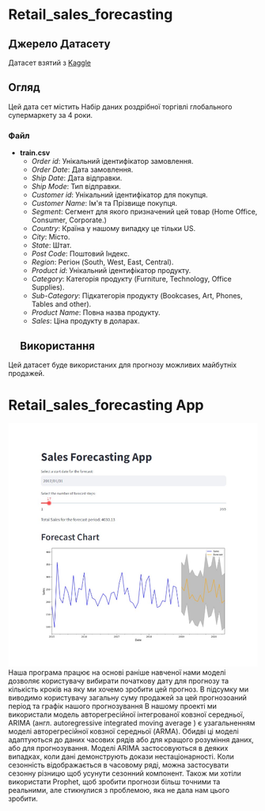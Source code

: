 # Retail_sales_forecasting
## Джерело Датасету
Датасет взятий з [Kaggle](https://www.kaggle.com/datasets/rohitsahoo/sales-forecasting/data)
## Огляд
Цей дата сет містить Набір даних роздрібної торгівлі глобального супермаркету за 4 роки.
### Файл
- **train.csv**
  - *Order id*: Унікальний ідентифікатор замовлення.
  - *Order Date*: Дата замовлення.
  - *Ship Date*: Дата відправки.
  - *Ship Mode*: Тип відправки.
  - *Customer id*: Унікальний ідентифікатор для покупця.
  - *Customer Name*: Ім'я та Прізвище покупця.
  - *Segment*: Сегмент для якого призначений цей товар (Home Office, Consumer, Corporate.)
  - *Country*: Країна у нашому випадку це тільки US.
  - *City*: Місто.
  - *State*: Штат.
  - *Post Code*: Поштовий Індекс.
  - *Region*: Регіон (South, West, East, Central).
  - *Product id*: Унікальний ідентифікатор продукту.
  - *Category*: Категорія продукту (Furniture, Technology, Office Supplies).
  - *Sub-Category*: Підкатегорія продукту (Bookcases, Art, Phones, Tables and other).
  - *Product Name*: Повна назва продукту.
  - *Sales*: Ціна продукту в доларах.
  ## Використання
Цей датасет буде використаних для прогнозу можливих майбутніх продажей.
# Retail_sales_forecasting App
![App](https://github.com/ViktorPrystai/Retail_sales_forecasting/blob/main/Retail_sales_forecasting/Screenshots/Роздрібні%20продажі%20Forecasting%20App.jpg)
Наша програма працює на основі раніше навченої нами моделі дозволяє користувачу вибирати початкову дату для прогнозу та кількість кроків на яку ми хочемо зробити цей прогноз.
В підсумку ми виводимо користувачу загальну суму продажей за цей прогнозоаний період та графік нашого прогнозування 
В нашому проекті ми використали модель авторегресійної інтегрованої ковзної середньої, ARIMA (англ. autoregressive integrated moving average ) є узагальненням моделі авторегресійної ковзної середньої (ARMA). Обидві ці моделі адаптуються до даних часових рядів або для кращого розуміння даних, або для прогнозування. Моделі ARIMA застосовуються в деяких випадках, коли дані демонструють докази нестаціонарності. Коли сезонність відображається в часовому ряді, можна застосувати сезонну різницю щоб усунути сезонний компонент.
Також ми хотіли використати Prophet, щоб зробити прогнози більш точними та реальними, але стикнулися з проблемою, яка не дала нам цього зробити.
